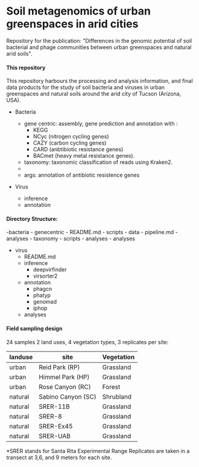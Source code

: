 # Soil metagenomics of urban greenspaces in arid cities
Repository for the publication: "Differences in the genomic potential of soil bacterial and phage communities between urban greenspaces and natural arid soils". 


#### This repository
This repository harbours the processing and analysis information, and final data products for the study of soil bacteria and viruses in urban greenspaces and natural soils around the arid city of Tucson (Arizona, USA). 
- Bacteria
    - gene centric: assembly, gene prediction and annotation with :
        - KEGG
        - NCyc (nitrogen cycling genes) 
        - CAZY (carbon cycling genes) 
        - CARD (anbtibiotic resistance genes)
        - BACmet (heavy metal resistance genes).
    - taxonomy: taxonomic classification of reads using Kraken2. 
    - 
    - args: annotation of antibiotic resistence genes 

- Virus
    - inference
    - annotation 




#### Directory Structure: 
-bacteria
    - genecentric 
        - README.md
        - scripts
        - data
        - pipeline.md
        - analyses
    - taxonomy
        - scripts
        - analyses
    - analyses
- virus 
    - README.md
    - inference
        - deepvirfinder
        - virsorter2
    - annotation
        - phagcn
        - phatyp
        - genomad
        - iphop
    - analyses

  


#### Field sampling design
24 samples
2 land uses, 4 vegetation types, 3 replicates per site:
   
| landuse        | site              | Vegetation      |
| -------------  | ----------------  |---------------- |
| urban          | Reid Park (RP)    | Grassland       |
| urban          | Himmel Park (HP)  | Grassland       |
| urban          | Rose Canyon (RC)  | Forest          |
| natural        | Sabino Canyon (SC)| Shrubland       |
| natural        | SRER-11B          | Grassland       |
| natural        | SRER-8            | Grassland       |
| natural        | SRER-Ex45         | Grassland       |
| natural        | SRER-UAB          | Grassland       |

 *SRER stands for Santa Rita Experimental Range
 Replicates are taken in a transect at 3,6, and 9 meters for each site.
   
   
